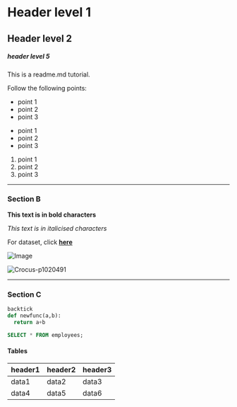 # Header level 1

## Header level 2

##### header level 5

This is a readme.md tutorial.

Follow the following points:
* point 1
* point 2
* point 3

- point 1
- point 2
- point 3

1. point 1
2. point 2
3. point 3
---
### Section B

__This text is in bold characters__

_This text is in italicised characters_

For dataset, click __[here](https://www.kaggle.com/datasets/alistairking/nuclear-energy-datasets)__

![Image](https://cdn.britannica.com/01/95901-050-49DFA760/Czech-Republic-operation-Temelin-Nuclear-Power-Plant-2003.jpg)


![Crocus-p1020491](https://github.com/iamtanzeel/test_repo/assets/125236453/aeca7a1b-e7dd-4408-8dca-2a5d8d32c5bd)

---

### Section C

``` python
backtick
def newfunc(a,b):
  return a+b
```

```sql
SELECT * FROM employees;
```

#### Tables

| header1 | header2 | header3|
|---|---|---|
| data1 | data2 | data3|
| data4 | data5 | data6|


